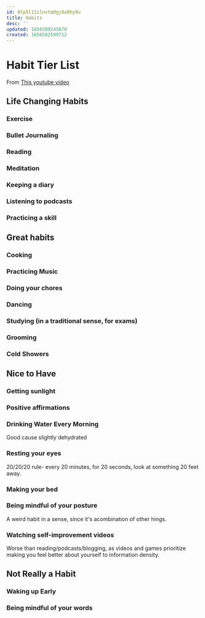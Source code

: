 ```yaml
---
id: 8tp5l11ilnvtq0gj8a0hy9u
title: Habits
desc: ''
updated: 1656589245870 
created: 1656582599712
---
```

# Habit Tier List

From [This youtube video](https://www.youtube.com/watch?v=GriR73kSvPY&ab_channel=ImprovementPill)


## Life Changing Habits

### **Exercise**

### Bullet Journaling

### **Reading**

### **Meditation** 
  
### Keeping a diary

### Listening to podcasts


### Practicing a skill






## Great habits

### Cooking




### Practicing Music

### Doing your chores


### Dancing



### Studying (in a traditional sense, for exams) 




### Grooming



### Cold Showers



## Nice to Have

### Getting sunlight


### Positive affirmations

### Drinking Water Every Morning
Good cause slightly dehydrated

### Resting your eyes
20/20/20 rule- every 20 minutes, for 20 seconds, look at something 20 feet away.

### Making your bed

### Being mindful of your posture
A weird habit in a sense, since it's acombination of other hings.

### Watching self-improvement videos
Worse than reading/podcasts/blogging, as videos  and games prioritize making you feel better about yourself to information density.

## Not Really a Habit

### Waking up Early

### Being mindful of your words
